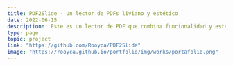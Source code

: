 ```yaml
---
title: PDF2Slide - Un lector de PDFs liviano y estético
date: 2022-06-15
description:  Este es un lector de PDF que combina funcionalidad y estética, brindando a los usuarios una interfaz liviana y visualmente atractiva.
type: page
topic: project
link: "https://github.com/Rooyca/PDF2Slide"
image: "https://rooyca.github.io/portfolio/img/works/portafolio.png"
---
```

